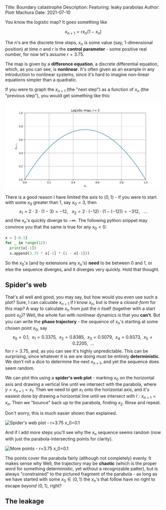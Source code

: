 Title:        Boundary catastrophe
Description:  Featuring: leaky parabolas
Author:       Piotr Machura
Date:         2021-07-10

You know the logistic map? It goes something like

$$
x_{n+1} = rx_n(1-x_n)
$$

The $n$'s are the discrete time steps, $x_n$ is some value (say, 1-dimensional position) at time $n$ and $r$ is the
**control parameter** - some positive real number, for now let's assume $r = 3.75$.

The map is given by a **difference equation**, a discrete differential equation, which, as you can see, is
**nonlinear**.  It's often given as an example in any introduction to nonlinear systems, since it's hard to imagine
non-linear equations simpler than a quadratic.

If you were to graph the $x_{n+1}$ (the "next step") as a function of $x_n$ (the "previous step"), you would get
something like this:

![Logistic map, r=2](./logistic_r_2.jpg)

There is a good reason I have limited the axis to $\langle0,1\rangle$ - if you were to start with some $x_0$ greater
than 1, say $x_0 = 3$, then
$$
x_1 = 2 \cdot 3\cdot (1-3) = -12, \hspace{10pt}
x_2 = 2 \cdot (-12) \cdot (1-(-12)) = -312, \hspace{10pt} \ldots
$$
and the $x_n$'s quickly diverge to $-\infty$. The following python snippet may convince you that the same is true for any $x_0 \lt 0$:
```python
x = [-0.1]
for _ in range(12):
  print(x[-1])
  x.append(3.75 * x[-1] * (1 - x[-1]))
```
So the $x_0$'s (and by extensions any $x_n$'s) **need** to be between $0$ and $1$, or else the sequence diverges, and it
diverges very quickly. Hold that thought.

## Spider's web
That's all well and good, you may say, but how would you even use such a plot? Sure, I can calculate $x_{n+1}$ if I know
$x_n$, but is there a *closed-form* for this map? A way to calculate $x_n$ from just the $n$ itself (together with a
start point $x_0$)? Well, the whole fun with nonlinear dynamics is that you **can't**. But you can write the **phase
trajectory** - the sequence of $x_n$'s starting at some chosen point $x_0$, say
$$
x_0 = 0.1, \hspace{5pt}
x_1 = 0.3375, \hspace{5pt}
x_2 = 0.8385, \hspace{5pt}
x_3 = 0.5079, \hspace{5pt}
x_4 = 0.9373, \hspace{5pt}
x_5 = 0.2205, \hspace{5pt}
\ldots
$$
for $r=3.75$, and, as you can see it's highly unpredictable. This can be surprising, since whatever it is we are doing
must be entirely **deterministic**. We don't roll a dice to determine the next $x_{n+1}$, and yet the sequence does seem random.

We can plot this using a **spider's web plot** - marking $x_0$ on the horizontal axis and drawing a vertical line until we
intersect with the parabola, where $y=x_{n+1}=x_1$. Then we need to get $x_1$ onto the horizontal axis, and it's easiest
done by drawing a horizontal line until we intersect with $l: x_{n+1} = x_n$. Then we "bounce" back up to the parabola,
finding $x_2$. Rinse and repeat.

Don't worry, this is much easier shown than explained.

![Spider's web plot - r=3.75 x_0=0.1]()

And if I add more steps you'll see why the $x_n$ sequence seems random (now with just the parabola-intersecting points
for clarity).

![More points - r=3.75 x_0=0.1]()

The points cover the parabola fairly (although not completely) evenly. It makes sense why 
Well, the trajectory may be **chaotic** (which is the proper word for something deterministic, yet without a
recognizable patter), but is always "constrained" to the pictured fragment of the parabola - as long as we have started
with some $x_0 \in \langle0,1\rangle$ the $x_n$'s that follow have no right to escape *beyond* $\langle0,1\rangle$,
right?

## The leakage
